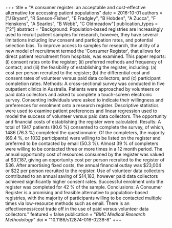 +++
title = "A consumer register: an acceptable and cost-effective alternative for accessing patient populations"
date = 2016-10-01
authors = ["J Bryant", "R Sanson-Fisher", "E Fradgley", "B Hobden", "A Zucca", "F Henskens", "A Searles", "B Webb", "C Oldmeadow"]
publication_types = ["2"]
abstract = "Background: Population-based registries are increasingly used to recruit patient samples for research, however, they have several limitations including low consent and participation rates, and potential selection bias. To improve access to samples for research, the utility of a new model of recruitment termed the 'Consumer Register', that allows for direct patient recruitment from hospitals, was examined. This paper reports: (i) consent rates onto the register; (ii) preferred methods and frequency of contact; and (iii) the feasibility of establishing the register, including: (a) cost per person recruited to the register; (b) the differential cost and consent rates of volunteer versus paid data collectors; and (c) participant completion rates. Methods: A cross-sectional survey was conducted in five outpatient clinics in Australia. Patients were approached by volunteers or paid data collectors and asked to complete a touch-screen electronic survey. Consenting individuals were asked to indicate their willingness and preferences for enrolment onto a research register. Descriptive statistics were used to examine patient preferences and linear regression used to model the success of volunteer versus paid data collectors. The opportunity and financial costs of establishing the register were calculated. Results: A total of 1947 patients (80.6 %) consented to complete the survey, of which, 1486 (76.3 %) completed the questionnaire. Of the completers, the majority (69.4 %, or 1032 participants) were willing to be listed on the register and preferred to be contacted by email (50.3 %). Almost 39 % of completers were willing to be contacted three or more times in a 12 month period. The annual opportunity cost of resources consumed by the register was valued at $37,187, giving an opportunity cost per person recruited to the register of $36. After amortising fixed costs, the annual financial outlay was $23,004 or $22 per person recruited to the register. Use of volunteer data collectors contributed to an annual saving of $14,183, however paid data collectors achieved significantly higher consent rates. Successful enrolment onto the register was completed for 42 % of the sample. Conclusions: A Consumer Register is a promising and feasible alternative to population-based registries, with the majority of participants willing to be contacted multiple times via low-resource methods such as email. There is an effectiveness/cost trade off in the use of paid versus volunteer data collectors."
featured = false
publication = "*BMC Medical Research Methodology*"
doi = "10.1186/s12874-016-0238-8"
+++

